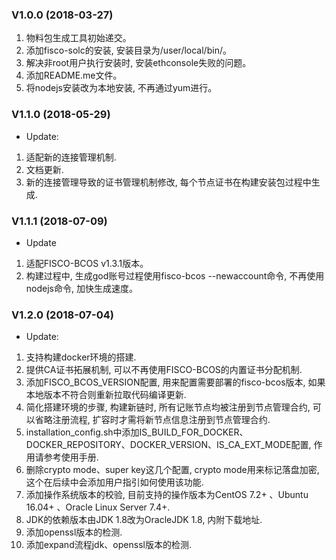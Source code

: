 ### V1.0.0 (2018-03-27)  

1. 物料包生成工具初始递交。  
2. 添加fisco-solc的安装, 安装目录为/user/local/bin/。  
3. 解决非root用户执行安装时, 安装ethconsole失败的问题。 
4. 添加README.me文件。   
5. 将nodejs安装改为本地安装, 不再通过yum进行。 

### V1.1.0 (2018-05-29)  
* Update:  
1. 适配新的连接管理机制.  
2. 文档更新.  
3. 新的连接管理导致的证书管理机制修改, 每个节点证书在构建安装包过程中生成.  

### V1.1.1 (2018-07-09)
* Update
1. 适配FISCO-BCOS v1.3.1版本。
2. 构建过程中, 生成god账号过程使用fisco-bcos --newaccount命令, 不再使用nodejs命令, 加快生成速度。

### V1.2.0 (2018-07-04) 
* Update:
1. 支持构建docker环境的搭建. 
2. 提供CA证书拓展机制, 可以不再使用FISCO-BCOS的内置证书分配机制. 
3. 添加FISCO_BCOS_VERSION配置, 用来配置需要部署的fisco-bcos版本, 如果本地版本不符合则重新拉取代码编译更新.  
4. 简化搭建环境的步骤, 构建新链时, 所有记账节点均被注册到节点管理合约, 可以省略注册流程, 扩容时才需将新节点信息注册到节点管理合约. 
5. installation_config.sh中添加IS_BUILD_FOR_DOCKER、DOCKER_REPOSITORY、DOCKER_VERSION、IS_CA_EXT_MODE配置, 作用请参考使用手册. 
6. 删除crypto mode、super key这几个配置, crypto mode用来标记落盘加密, 这个在后续中会添加用户指引如何使用该功能. 
7. 添加操作系统版本的校验, 目前支持的操作版本为CentOS 7.2+ 、Ubuntu 16.04+ 、Oracle Linux Server 7.4+.
7. JDK的依赖版本由JDK 1.8改为OracleJDK 1.8, 内附下载地址.  
8. 添加openssl版本的检测.
9. 添加expand流程jdk、openssl版本的检测.